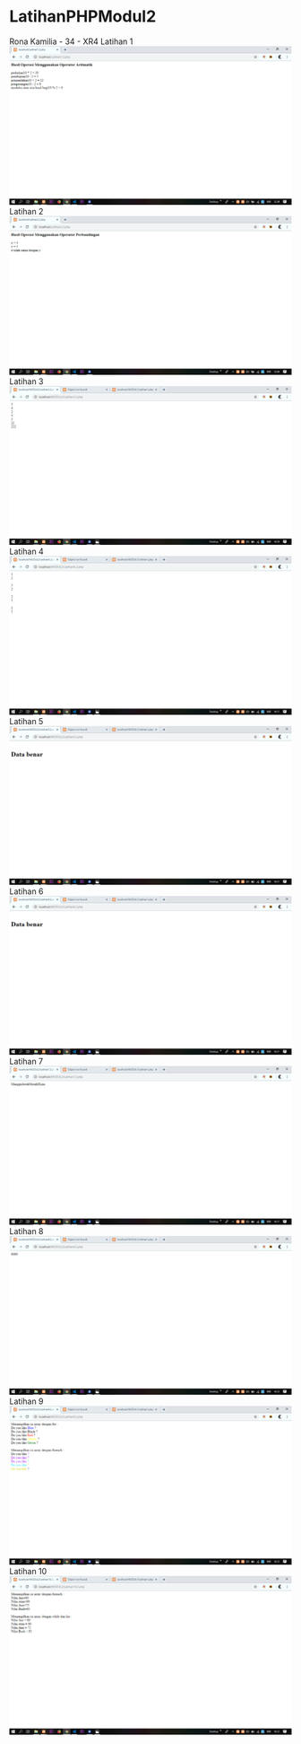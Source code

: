# LatihanPHPModul2
Rona Kamilia - 34 - XR4
Latihan 1
![alt text](https://github.com/ronakamilia27rpl/LatihanPHPModul2/blob/master/Latihan1.2.png)
Latihan 2
![alt text](https://github.com/ronakamilia27rpl/LatihanPHPModul2/blob/master/Latihan2.2.png)
Latihan 3
![alt text](https://github.com/ronakamilia27rpl/LatihanPHPModul2/blob/master/Latihan3.2.png)
Latihan 4
![alt text](https://github.com/ronakamilia27rpl/LatihanPHPModul2/blob/master/Latihan4..2.png)
Latihan 5
![alt text](https://github.com/ronakamilia27rpl/LatihanPHPModul2/blob/master/Latihan5.2.png)
Latihan 6
![alt text](https://github.com/ronakamilia27rpl/LatihanPHPModul2/blob/master/Latihan6.2.png)
Latihan 7
![alt text](https://github.com/ronakamilia27rpl/LatihanPHPModul2/blob/master/Latihan7.2.png)
Latihan 8
![alt text](https://github.com/ronakamilia27rpl/LatihanPHPModul2/blob/master/Latihan8.2.png)
Latihan 9
![alt text](https://github.com/ronakamilia27rpl/LatihanPHPModul2/blob/master/Latihan9.2.png)
Latihan 10
![alt text](https://github.com/ronakamilia27rpl/LatihanPHPModul2/blob/master/Latihan10.2.png)
